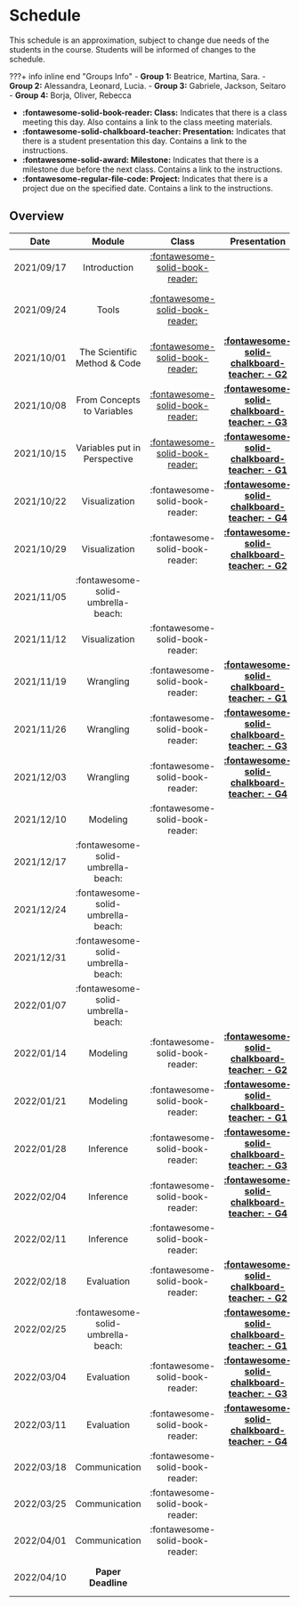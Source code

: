 # Schedule

This schedule is an approximation, subject to change due needs of the students in the course. Students will be informed of changes to the schedule.

???+ info inline end "Groups Info"
    - **Group 1:**  Beatrice, Martina, Sara.
    - **Group 2:**  Alessandra, Leonard, Lucia.
    - **Group 3:** Gabriele, Jackson, Seitaro
    - **Group 4:** Borja, Oliver, Rebecca

- **:fontawesome-solid-book-reader: Class:** Indicates that there is a class meeting this day. Also contains a link to the class meeting materials.
- **:fontawesome-solid-chalkboard-teacher: Presentation:** Indicates that there is a student presentation this day. Contains a link to the instructions.
- **:fontawesome-solid-award: Milestone:** Indicates that there is a milestone due before the next class. Contains a link to the instructions.
- **:fontawesome-regular-file-code: Project:** Indicates that there is a project due on the specified date. Contains a link to the instructions.


## Overview

| Date       | Module                             | Class                                                       | Presentation                                                                   | Deadline                                                                                                                                                |
| :-:        | :-:                                | :-:                                                         | :-:                                                                            | :-:                                                                                                                                                     |
| 2021/09/17 | Introduction                       | [:fontawesome-solid-book-reader:](modules/introduction.md)  |                                                                                |                                                                                                                                                         |
| 2021/09/24 | Tools                              | [:fontawesome-solid-book-reader:](modules/tools.md)         |                                                                                | [**:fontawesome-regular-paper-plane: Onboarding**](resources/onboarding.md)                                                                             |
| 2021/10/01 | The Scientific Method & Code       | [:fontawesome-solid-book-reader:](modules/programming-1.md) | [**:fontawesome-solid-chalkboard-teacher: - G2**](activities/participation.md) | [**:fontawesome-solid-award: Idea**](https://colab.research.google.com/github/mickaeltemporao/data-analysis/blob/main/materials/assignment-1.ipynb)     |
| 2021/10/08 | From Concepts to Variables         | [:fontawesome-solid-book-reader:](modules/programming-2.md) | [**:fontawesome-solid-chalkboard-teacher: - G3**](activities/participation.md) |                                                                                                                                                         |
| 2021/10/15 | Variables put in Perspective       | [:fontawesome-solid-book-reader:](modules/programming-3.md) | [**:fontawesome-solid-chalkboard-teacher: - G1**](activities/participation.md) |                                                                                                                                                         |
| 2021/10/22 | Visualization                      | :fontawesome-solid-book-reader:                             | [**:fontawesome-solid-chalkboard-teacher: - G4**](activities/participation.md) |                                                                                                                                                         |
| 2021/10/29 | Visualization                      | :fontawesome-solid-book-reader:                             | [**:fontawesome-solid-chalkboard-teacher: - G2**](activities/participation.md) | [**:fontawesome-solid-award: Proposal**](https://colab.research.google.com/github/mickaeltemporao/data-analysis/blob/main/materials/assignment-2.ipynb) |
| 2021/11/05 | :fontawesome-solid-umbrella-beach: |                                                             |                                                                                |                                                                                                                                                         |
| 2021/11/12 | Visualization                      | :fontawesome-solid-book-reader:                             |                                                                                |                                                                                                                                                         |
| 2021/11/19 | Wrangling                          | :fontawesome-solid-book-reader:                             | [**:fontawesome-solid-chalkboard-teacher: - G1**](activities/participation.md) |                                                                                                                                                         |
| 2021/11/26 | Wrangling                          | :fontawesome-solid-book-reader:                             | [**:fontawesome-solid-chalkboard-teacher: - G3**](activities/participation.md) |                                                                                                                                                         |
| 2021/12/03 | Wrangling                          | :fontawesome-solid-book-reader:                             | [**:fontawesome-solid-chalkboard-teacher: - G4**](activities/participation.md) | **:fontawesome-solid-award: Exploration**                                                                                                               |
| 2021/12/10 | Modeling                           | :fontawesome-solid-book-reader:                             |                                                                                |                                                                                                                                                         |
| 2021/12/17 | :fontawesome-solid-umbrella-beach: |                                                             |                                                                                |                                                                                                                                                         |
| 2021/12/24 | :fontawesome-solid-umbrella-beach: |                                                             |                                                                                |                                                                                                                                                         |
| 2021/12/31 | :fontawesome-solid-umbrella-beach: |                                                             |                                                                                |                                                                                                                                                         |
| 2022/01/07 | :fontawesome-solid-umbrella-beach: |                                                             |                                                                                |                                                                                                                                                         |
| 2022/01/14 | Modeling                           | :fontawesome-solid-book-reader:                             | [**:fontawesome-solid-chalkboard-teacher: - G2**](activities/participation.md) |                                                                                                                                                         |
| 2022/01/21 | Modeling                           | :fontawesome-solid-book-reader:                             | [**:fontawesome-solid-chalkboard-teacher: - G1**](activities/participation.md) |                                                                                                                                                         |
| 2022/01/28 | Inference                          | :fontawesome-solid-book-reader:                             | [**:fontawesome-solid-chalkboard-teacher: - G3**](activities/participation.md) |                                                                                                                                                         |
| 2022/02/04 | Inference                          | :fontawesome-solid-book-reader:                             | [**:fontawesome-solid-chalkboard-teacher: - G4**](activities/participation.md) | **:fontawesome-solid-award: Analysis**                                                                                                                  |
| 2022/02/11 | Inference                          | :fontawesome-solid-book-reader:                             |                                                                                |                                                                                                                                                         |
| 2022/02/18 | Evaluation                         | :fontawesome-solid-book-reader:                             | [**:fontawesome-solid-chalkboard-teacher: - G2**](activities/participation.md) |                                                                                                                                                         |
| 2022/02/25 | :fontawesome-solid-umbrella-beach: |                                                             | [**:fontawesome-solid-chalkboard-teacher: - G1**](activities/participation.md) |                                                                                                                                                         |
| 2022/03/04 | Evaluation                         | :fontawesome-solid-book-reader:                             | [**:fontawesome-solid-chalkboard-teacher: - G3**](activities/participation.md) |                                                                                                                                                         |
| 2022/03/11 | Evaluation                         | :fontawesome-solid-book-reader:                             | [**:fontawesome-solid-chalkboard-teacher: - G4**](activities/participation.md) | **:fontawesome-solid-award: Modeling**                                                                                                                  |
| 2022/03/18 | Communication                      | :fontawesome-solid-book-reader:                             |                                                                                |                                                                                                                                                         |
| 2022/03/25 | Communication                      | :fontawesome-solid-book-reader:                             |                                                                                |                                                                                                                                                         |
| 2022/04/01 | Communication                      | :fontawesome-solid-book-reader:                             |                                                                                |                                                                                                                                                         |
| 2022/04/10 | **Paper Deadline**                 |                                                             |                                                                                | **:fontawesome-regular-file-code: Paper**                                                                                                               |

